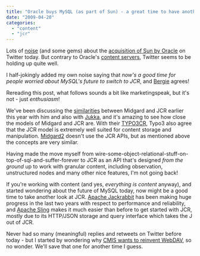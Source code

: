 ```yaml
---
title: "Oracle buys MySQL (as part of Sun) - a great time to have another look at content repositories!"
date: "2009-04-20"
categories: 
  - "content"
  - "jcr"
---
```


Lots of [noise](http://search.twitter.com/search?q=Oracle) (and some gems) about the [acquisition of Sun by Oracle](http://www.oracle.com/sun/index.html) on Twitter today. But contrary to Oracle's [content servers](http://www.cmswatch.com/Trends/1574-Oracle-content-management-woes), Twitter seems to be holding up quite well.

I half-jokingly added my own noise saying that _now's a good time for people worried about MySQL's future to switch to JCR_, and [Bergie](http://bergie.iki.fi/blog/oracle_sun_acquisition-time_to_think_about_a_content_repository/) agrees!

Rereading this post, what follows sounds a bit like marketingspeak, but it's not - just _enthusiasm_!

We've been discussing the [similarities](http://bergie.iki.fi/blog/midgard_and_jcr-a_look_at_two_content_repositories/) between Midgard and JCR earlier this year with him and also with [Jukka](http://jukkaz.wordpress.com/2009/02/10/comparing-midgard-and-jcr/), and it's amazing to see how close the models of Midgard and JCR are. With their [TYPO3CR](http://forge.typo3.org/projects/show/package-typo3cr), Typo3 also agree that the JCR model is extremely well suited for content storage and manipulation. [Midgard2](http://www.midgard-project.org/midgard2/) doesn't use the JCR APIs, but as mentioned above the concepts are very similar.

Having made the move myself from wire-some-object-relational-stuff-on-top-of-sql-and-suffer-forever to JCR as an API that's designed _from the ground_ up to work with granular content, including observation, unstructured nodes and many other nice features, I'm not going back!

If you're working with content (and yes, _everything is content_ anyway), and started wondering about the future of MySQL today, now might be a good time to take another look at JCR. [Apache Jackrabbit](http://jackrabbit.apache.org) has been making huge progress in the last two years with respect to performance and reliability, and [Apache Sling](http://incubator.apache.org/sling) makes it much easier than before to get started with JCR, mostly due to its HTTP/JSON storage and query interface which takes the J out of JCR.

Never had so many (meaningful) replies and retweets on Twitter before today - but I started by wondering why [CMIS wants to reinvent WebDAV](http://twitter.com/bdelacretaz/statuses/1563936321), so no wonder. We'll save that one for another time I guess.
